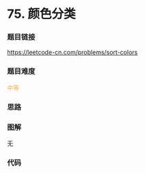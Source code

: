 # 75. 颜色分类

### 题目链接

https://leetcode-cn.com/problems/sort-colors

### 题目难度

<font color=#F0AD4E>中等</font>

### 思路



### 图解

无

### 代码

```python
```